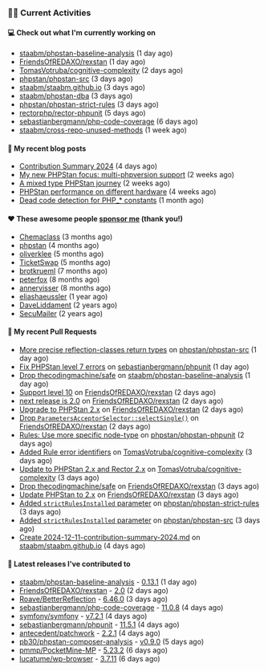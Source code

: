 ### 👨‍💻 Current Activities


#### 💻 Check out what I'm currently working on

- [staabm/phpstan-baseline-analysis](https://github.com/staabm/phpstan-baseline-analysis) (1 day ago)
- [FriendsOfREDAXO/rexstan](https://github.com/FriendsOfREDAXO/rexstan) (1 day ago)
- [TomasVotruba/cognitive-complexity](https://github.com/TomasVotruba/cognitive-complexity) (2 days ago)
- [phpstan/phpstan-src](https://github.com/phpstan/phpstan-src) (3 days ago)
- [staabm/staabm.github.io](https://github.com/staabm/staabm.github.io) (3 days ago)
- [staabm/phpstan-dba](https://github.com/staabm/phpstan-dba) (3 days ago)
- [phpstan/phpstan-strict-rules](https://github.com/phpstan/phpstan-strict-rules) (3 days ago)
- [rectorphp/rector-phpunit](https://github.com/rectorphp/rector-phpunit) (5 days ago)
- [sebastianbergmann/php-code-coverage](https://github.com/sebastianbergmann/php-code-coverage) (6 days ago)
- [staabm/cross-repo-unused-methods](https://github.com/staabm/cross-repo-unused-methods) (1 week ago)


#### 📜 My recent blog posts

- [Contribution Summary 2024](https://staabm.github.io/2024/12/11/contribution-summary-2024.html) (4 days ago)
- [My new PHPStan focus: multi-phpversion support](https://staabm.github.io/2024/11/28/phpstan-php-version-in-scope.html) (2 weeks ago)
- [A mixed type PHPStan journey](https://staabm.github.io/2024/11/26/phpstan-mixed-types.html) (2 weeks ago)
- [PHPStan performance on different hardware](https://staabm.github.io/2024/11/17/phpstan-performance-on-different-hardware.html) (4 weeks ago)
- [Dead code detection for PHP_* constants](https://staabm.github.io/2024/11/14/phpstan-php-version-narrowing.html) (1 month ago)


#### ❤️ These awesome people [sponsor me](https://github.com/sponsors/staabm) (thank you!)

- [Chemaclass](https://github.com/Chemaclass) (3 months ago)
- [phpstan](https://github.com/phpstan) (4 months ago)
- [oliverklee](https://github.com/oliverklee) (5 months ago)
- [TicketSwap](https://github.com/TicketSwap) (5 months ago)
- [brotkrueml](https://github.com/brotkrueml) (7 months ago)
- [peterfox](https://github.com/peterfox) (8 months ago)
- [annervisser](https://github.com/annervisser) (8 months ago)
- [eliashaeussler](https://github.com/eliashaeussler) (1 year ago)
- [DaveLiddament](https://github.com/DaveLiddament) (2 years ago)
- [SecuMailer](https://github.com/SecuMailer) (2 years ago)


#### 🔨 My recent Pull Requests

- [More precise reflection-classes return types](https://github.com/phpstan/phpstan-src/pull/3731) on [phpstan/phpstan-src](https://github.com/phpstan/phpstan-src) (1 day ago)
- [Fix PHPStan level 7 errors](https://github.com/sebastianbergmann/phpunit/pull/6084) on [sebastianbergmann/phpunit](https://github.com/sebastianbergmann/phpunit) (1 day ago)
- [Drop thecodingmachine/safe](https://github.com/staabm/phpstan-baseline-analysis/pull/191) on [staabm/phpstan-baseline-analysis](https://github.com/staabm/phpstan-baseline-analysis) (1 day ago)
- [Support level 10](https://github.com/FriendsOfREDAXO/rexstan/pull/787) on [FriendsOfREDAXO/rexstan](https://github.com/FriendsOfREDAXO/rexstan) (2 days ago)
- [next release is 2.0](https://github.com/FriendsOfREDAXO/rexstan/pull/786) on [FriendsOfREDAXO/rexstan](https://github.com/FriendsOfREDAXO/rexstan) (2 days ago)
- [Upgrade to PHPStan 2.x](https://github.com/FriendsOfREDAXO/rexstan/pull/785) on [FriendsOfREDAXO/rexstan](https://github.com/FriendsOfREDAXO/rexstan) (2 days ago)
- [Drop `ParametersAcceptorSelector::selectSingle()`](https://github.com/FriendsOfREDAXO/rexstan/pull/784) on [FriendsOfREDAXO/rexstan](https://github.com/FriendsOfREDAXO/rexstan) (2 days ago)
- [Rules: Use more specific node-type](https://github.com/phpstan/phpstan-phpunit/pull/217) on [phpstan/phpstan-phpunit](https://github.com/phpstan/phpstan-phpunit) (2 days ago)
- [Added Rule error identifiers](https://github.com/TomasVotruba/cognitive-complexity/pull/10) on [TomasVotruba/cognitive-complexity](https://github.com/TomasVotruba/cognitive-complexity) (3 days ago)
- [Update to PHPStan 2.x and Rector 2.x](https://github.com/TomasVotruba/cognitive-complexity/pull/9) on [TomasVotruba/cognitive-complexity](https://github.com/TomasVotruba/cognitive-complexity) (3 days ago)
- [Drop thecodingmachine/safe](https://github.com/FriendsOfREDAXO/rexstan/pull/783) on [FriendsOfREDAXO/rexstan](https://github.com/FriendsOfREDAXO/rexstan) (3 days ago)
- [Update PHPStan to 2.x](https://github.com/FriendsOfREDAXO/rexstan/pull/782) on [FriendsOfREDAXO/rexstan](https://github.com/FriendsOfREDAXO/rexstan) (3 days ago)
- [Added `strictRulesInstalled` parameter](https://github.com/phpstan/phpstan-strict-rules/pull/254) on [phpstan/phpstan-strict-rules](https://github.com/phpstan/phpstan-strict-rules) (3 days ago)
- [Added `strictRulesInstalled` parameter](https://github.com/phpstan/phpstan-src/pull/3729) on [phpstan/phpstan-src](https://github.com/phpstan/phpstan-src) (3 days ago)
- [Create 2024-12-11-contribution-summary-2024.md](https://github.com/staabm/staabm.github.io/pull/128) on [staabm/staabm.github.io](https://github.com/staabm/staabm.github.io) (4 days ago)


#### 🔭 Latest releases I've contributed to

- [staabm/phpstan-baseline-analysis](https://github.com/staabm/phpstan-baseline-analysis) - [0.13.1](https://github.com/staabm/phpstan-baseline-analysis/releases/tag/0.13.1) (1 day ago)
- [FriendsOfREDAXO/rexstan](https://github.com/FriendsOfREDAXO/rexstan) - [2.0](https://github.com/FriendsOfREDAXO/rexstan/releases/tag/2.0) (2 days ago)
- [Roave/BetterReflection](https://github.com/Roave/BetterReflection) - [6.46.0](https://github.com/Roave/BetterReflection/releases/tag/6.46.0) (3 days ago)
- [sebastianbergmann/php-code-coverage](https://github.com/sebastianbergmann/php-code-coverage) - [11.0.8](https://github.com/sebastianbergmann/php-code-coverage/releases/tag/11.0.8) (4 days ago)
- [symfony/symfony](https://github.com/symfony/symfony) - [v7.2.1](https://github.com/symfony/symfony/releases/tag/v7.2.1) (4 days ago)
- [sebastianbergmann/phpunit](https://github.com/sebastianbergmann/phpunit) - [11.5.1](https://github.com/sebastianbergmann/phpunit/releases/tag/11.5.1) (4 days ago)
- [antecedent/patchwork](https://github.com/antecedent/patchwork) - [2.2.1](https://github.com/antecedent/patchwork/releases/tag/2.2.1) (4 days ago)
- [pb30/phpstan-composer-analysis](https://github.com/pb30/phpstan-composer-analysis) - [v0.9.0](https://github.com/pb30/phpstan-composer-analysis/releases/tag/v0.9.0) (5 days ago)
- [pmmp/PocketMine-MP](https://github.com/pmmp/PocketMine-MP) - [5.23.2](https://github.com/pmmp/PocketMine-MP/releases/tag/5.23.2) (6 days ago)
- [lucatume/wp-browser](https://github.com/lucatume/wp-browser) - [3.7.11](https://github.com/lucatume/wp-browser/releases/tag/3.7.11) (6 days ago)

